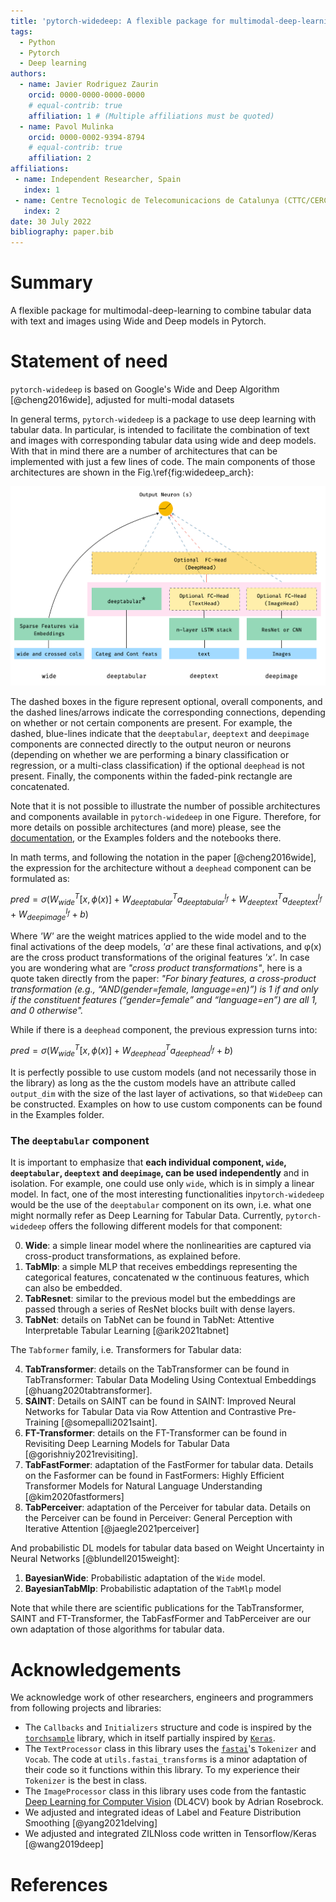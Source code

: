 ```yaml
---
title: 'pytorch-widedeep: A flexible package for multimodal-deep-learning'
tags:
  - Python
  - Pytorch
  - Deep learning
authors:
  - name: Javier Rodriguez Zaurin
    orcid: 0000-0000-0000-0000
    # equal-contrib: true
    affiliation: 1 # (Multiple affiliations must be quoted)
  - name: Pavol Mulinka
    orcid: 0000-0002-9394-8794
    # equal-contrib: true
    affiliation: 2
affiliations:
 - name: Independent Researcher, Spain
   index: 1
 - name: Centre Tecnologic de Telecomunicacions de Catalunya (CTTC/CERCA), Catalunya, Spain
   index: 2
date: 30 July 2022
bibliography: paper.bib
---
```


# Summary

A flexible package for multimodal-deep-learning to combine tabular data with
text and images using Wide and Deep models in Pytorch.

# Statement of need

``pytorch-widedeep`` is based on Google's Wide and Deep Algorithm [@cheng2016wide],
adjusted for multi-modal datasets

In general terms, `pytorch-widedeep` is a package to use deep learning with
tabular data. In particular, is intended to facilitate the combination of text
and images with corresponding tabular data using wide and deep models. With
that in mind there are a number of architectures that can be implemented with
just a few lines of code. The main components of those architectures are shown
in the Fig.\ref{fig:widedeep_arch}:

![WideDeep architecture.\label{fig:widedeep_arch}](figures/widedeep_arch.png)

The dashed boxes in the figure represent optional, overall components, and the
dashed lines/arrows indicate the corresponding connections, depending on
whether or not certain components are present. For example, the dashed,
blue-lines indicate that the ``deeptabular``, ``deeptext`` and ``deepimage``
components are connected directly to the output neuron or neurons (depending
on whether we are performing a binary classification or regression, or a
multi-class classification) if the optional ``deephead`` is not present.
Finally, the components within the faded-pink rectangle are concatenated.

Note that it is not possible to illustrate the number of possible
architectures and components available in ``pytorch-widedeep`` in one Figure.
Therefore, for more details on possible architectures (and more) please, see
the
[documentation]((https://pytorch-widedeep.readthedocs.io/en/latest/index.html)),
or the Examples folders and the notebooks there.

In math terms, and following the notation in the
paper [@cheng2016wide], the expression for the architecture
without a ``deephead`` component can be formulated as:

$pred = \sigma(W_{wide}^{T}[x,\phi(x)] + W_{deeptabular}^{T}a_{deeptabular}^{l_f} + W_{deeptext}^{T}a_{deeptext}^{l_f} + W_{deepimage}^{l_f} + b)$

Where *'W'* are the weight matrices applied to the wide model and to the final
activations of the deep models, *'a'* are these final activations, and
&phi;(x) are the cross product transformations of the original features *'x'*.
In case you are wondering what are *"cross product transformations"*, here is
a quote taken directly from the paper: *"For binary features, a cross-product
transformation (e.g., “AND(gender=female, language=en)”) is 1 if and only if
the constituent features (“gender=female” and “language=en”) are all 1, and 0
otherwise".*


While if there is a ``deephead`` component, the previous expression turns
into:

$pred = \sigma(W_{wide}^{T}[x,\phi(x)] + W_{deephead}^{T}a_{deephead}^{l_f} + b)$

It is perfectly possible to use custom models (and not necessarily those in
the library) as long as the the custom models have an attribute called
``output_dim`` with the size of the last layer of activations, so that
``WideDeep`` can be constructed. Examples on how to use custom components can
be found in the Examples folder.

### The ``deeptabular`` component

It is important to emphasize that **each individual component, `wide`,
`deeptabular`, `deeptext` and `deepimage`, can be used independently** and in
isolation. For example, one could use only `wide`, which is in simply a
linear model. In fact, one of the most interesting functionalities
in``pytorch-widedeep`` would be the use of the ``deeptabular`` component on
its own, i.e. what one might normally refer as Deep Learning for Tabular
Data. Currently, ``pytorch-widedeep`` offers the following different models
for that component:

0. **Wide**: a simple linear model where the nonlinearities are captured via
cross-product transformations, as explained before.
1. **TabMlp**: a simple MLP that receives embeddings representing the
categorical features, concatenated w the continuous features, which can
also be embedded.
2. **TabResnet**: similar to the previous model but the embeddings are
passed through a series of ResNet blocks built with dense layers.
3. **TabNet**: details on TabNet can be found in
TabNet: Attentive Interpretable Tabular Learning [@arik2021tabnet]

The ``Tabformer`` family, i.e. Transformers for Tabular data:

4. **TabTransformer**: details on the TabTransformer can be found in
TabTransformer: Tabular Data Modeling Using Contextual Embeddings [@huang2020tabtransformer].
5. **SAINT**: Details on SAINT can be found in
SAINT: Improved Neural Networks for Tabular Data via Row Attention and Contrastive Pre-Training [@somepalli2021saint].
6. **FT-Transformer**: details on the FT-Transformer can be found in
Revisiting Deep Learning Models for Tabular Data [@gorishniy2021revisiting].
7. **TabFastFormer**: adaptation of the FastFormer for tabular data. Details
on the Fasformer can be found in
FastFormers: Highly Efficient Transformer Models for Natural Language Understanding [@kim2020fastformers]
8. **TabPerceiver**: adaptation of the Perceiver for tabular data. Details on
the Perceiver can be found in
Perceiver: General Perception with Iterative Attention [@jaegle2021perceiver]

And probabilistic DL models for tabular data based on
Weight Uncertainty in Neural Networks [@blundell2015weight]:

1. **BayesianWide**: Probabilistic adaptation of the `Wide` model.
2.  **BayesianTabMlp**: Probabilistic adaptation of the `TabMlp` model

Note that while there are scientific publications for the TabTransformer,
SAINT and FT-Transformer, the TabFasfFormer and TabPerceiver are our own
adaptation of those algorithms for tabular data.


# Acknowledgements

We acknowledge work of other researchers, engineers and programmers from following
projects and libraries:

* The `Callbacks` and `Initializers` structure and code is inspired by the
[`torchsample`](https://github.com/ncullen93/torchsample) library, which in
itself partially inspired by [`Keras`](https://keras.io/).
* The `TextProcessor` class in this library uses the
[`fastai`](https://docs.fast.ai/text.transform.html#BaseTokenizer.tokenizer)'s
`Tokenizer` and `Vocab`. The code at `utils.fastai_transforms` is a minor
adaptation of their code so it functions within this library. To my experience
their `Tokenizer` is the best in class.
* The `ImageProcessor` class in this library uses code from the fantastic [Deep
Learning for Computer
Vision](https://www.pyimagesearch.com/deep-learning-computer-vision-python-book/)
(DL4CV) book by Adrian Rosebrock.
* We adjusted and integrated ideas of Label and Feature Distribution Smoothing [@yang2021delving]
* We adjusted and integrated ZILNloss code written in Tensorflow/Keras [@wang2019deep]

# References
